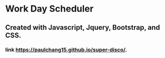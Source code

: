 # Work Day Scheduler 

## Created with Javascript, Jquery, Bootstrap, and CSS.

### link  https://paulchang15.github.io/super-disco/.
